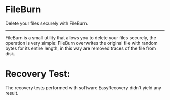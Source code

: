 FileBurn
========
Delete your files securely with FileBurn.
_____________

FileBurn is a small utility that allows you to delete your files securely, the operation is very simple:
FileBurn overwrites the original file with random bytes for its entire length, in this way are removed traces of the file from disk.

Recovery Test:
==============
The recovery tests performed with software EasyRecovery didn't yield any result.

